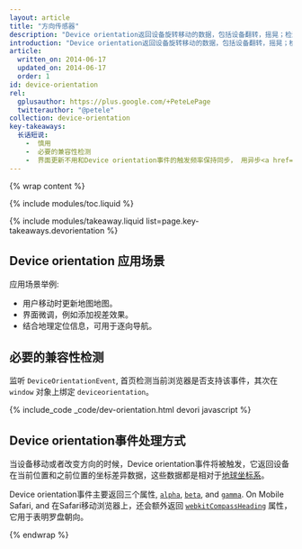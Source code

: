```yaml
---
layout: article
title: "方向传感器"
description: "Device orientation返回设备旋转移动的数据，包括设备翻转，摇晃；检测设备所处的角度，方位，朝向（指南针）等。"
introduction: "Device orientation返回设备旋转移动的数据，包括设备翻转，摇晃；检测设备所处的角度，方位，朝向（指南针）等。"
article:
  written_on: 2014-06-17
  updated_on: 2014-06-17
  order: 1
id: device-orientation
rel:
  gplusauthor: https://plus.google.com/+PeteLePage
  twitterauthor: "@petele"
collection: device-orientation
key-takeaways:
  长话短说: 
    -  慎用
    -  必要的兼容性检测
    -  界面更新不用和Device orientation事件的触发频率保持同步， 用异步<a href="https://developer.mozilla.org/zh-CN/docs/Web/API/window.requestAnimationFrame">requestAnimationFrame</a>取而代之
---
```


{% wrap content %}

{% include modules/toc.liquid %}

{% include modules/takeaway.liquid list=page.key-takeaways.devorientation %}

## Device orientation 应用场景

应用场景举例:

<ul>
  <li>用户移动时更新地图地图。</li>
  <li>界面微调，例如添加视差效果。</li>
  <li>结合地理定位信息，可用于逐向导航。</li>
</ul>

## 必要的兼容性检测

监听 `DeviceOrientationEvent`, 首页检测当前浏览器是否支持该事件，其次在`window` 对象上绑定 `deviceorientation`。

{% include_code _code/dev-orientation.html devori javascript %}

## Device orientation事件处理方式
当设备移动或者改变方向的时候，Device orientation事件将被触发，它返回设备在当前位置和之前位置的坐标差异数据，这些数据都是相对于<a href="index.html#earth-coordinate-frame">地球坐标系</a>。

Device orientation事件主要返回三个属性,
<a href="index.html#rotation-data">`alpha`</a>, 
<a href="index.html#rotation-data">`beta`</a>, and 
<a href="index.html#rotation-data">`gamma`</a>.  On Mobile Safari, and
在Safari移动浏览器上，还会额外返回 <a href="https://developer.apple.com/library/safari/documentation/SafariDOMAdditions/Reference/DeviceOrientationEventClassRef/DeviceOrientationEvent/DeviceOrientationEvent.html">`webkitCompassHeading`</a> 属性，它用于表明罗盘朝向。

{% endwrap %}
